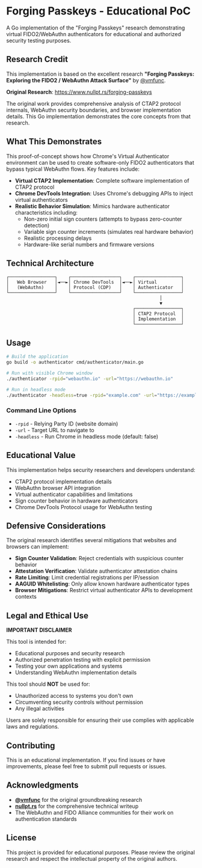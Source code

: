 # Forging Passkeys - Educational PoC

A Go implementation of the "Forging Passkeys" research demonstrating virtual FIDO2/WebAuthn authenticators for educational and authorized security testing purposes.

## Research Credit

This implementation is based on the excellent research **"Forging Passkeys: Exploring the FIDO2 / WebAuthn Attack Surface"** by [@vmfunc](https://twitter.com/vmfunc).

**Original Research**: https://www.nullpt.rs/forging-passkeys

The original work provides comprehensive analysis of CTAP2 protocol internals, WebAuthn security boundaries, and browser implementation details. This Go implementation demonstrates the core concepts from that research.

## What This Demonstrates

This proof-of-concept shows how Chrome's Virtual Authenticator environment can be used to create software-only FIDO2 authenticators that bypass typical WebAuthn flows. Key features include:

- **Virtual CTAP2 Implementation**: Complete software implementation of CTAP2 protocol
- **Chrome DevTools Integration**: Uses Chrome's debugging APIs to inject virtual authenticators  
- **Realistic Behavior Simulation**: Mimics hardware authenticator characteristics including:
  - Non-zero initial sign counters (attempts to bypass zero-counter detection)
  - Variable sign counter increments (simulates real hardware behavior)
  - Realistic processing delays
  - Hardware-like serial numbers and firmware versions

## Technical Architecture

```
┌─────────────────┐    ┌──────────────────┐    ┌─────────────────┐
│   Web Browser   │◄──►│ Chrome DevTools  │◄──►│ Virtual         │
│   (WebAuthn)    │    │ Protocol (CDP)   │    │ Authenticator   │
└─────────────────┘    └──────────────────┘    └─────────────────┘
                                                         │
                                                         ▼
                                               ┌─────────────────┐
                                               │ CTAP2 Protocol  │
                                               │ Implementation  │
                                               └─────────────────┘
```

## Usage

```bash
# Build the application
go build -o authenticator cmd/authenticator/main.go

# Run with visible Chrome window
./authenticator -rpid="webauthn.io" -url="https://webauthn.io"

# Run in headless mode
./authenticator -headless=true -rpid="example.com" -url="https://example.com"
```

### Command Line Options

- `-rpid` - Relying Party ID (website domain)
- `-url` - Target URL to navigate to  
- `-headless` - Run Chrome in headless mode (default: false)

## Educational Value

This implementation helps security researchers and developers understand:

- CTAP2 protocol implementation details
- WebAuthn browser API integration
- Virtual authenticator capabilities and limitations
- Sign counter behavior in hardware authenticators
- Chrome DevTools Protocol usage for WebAuthn testing

## Defensive Considerations

The original research identifies several mitigations that websites and browsers can implement:

- **Sign Counter Validation**: Reject credentials with suspicious counter behavior
- **Attestation Verification**: Validate authenticator attestation chains
- **Rate Limiting**: Limit credential registrations per IP/session
- **AAGUID Whitelisting**: Only allow known hardware authenticator types
- **Browser Mitigations**: Restrict virtual authenticator APIs to development contexts

## Legal and Ethical Use

**IMPORTANT DISCLAIMER**

This tool is intended for:
- Educational purposes and security research
- Authorized penetration testing with explicit permission
- Testing your own applications and systems
- Understanding WebAuthn implementation details

This tool should **NOT** be used for:
- Unauthorized access to systems you don't own
- Circumventing security controls without permission
- Any illegal activities

Users are solely responsible for ensuring their use complies with applicable laws and regulations.

## Contributing

This is an educational implementation. If you find issues or have improvements, please feel free to submit pull requests or issues.

## Acknowledgments

- **[@vmfunc](https://twitter.com/vmfunc)** for the original groundbreaking research
- **[nullpt.rs](https://www.nullpt.rs/forging-passkeys)** for the comprehensive technical writeup
- The WebAuthn and FIDO Alliance communities for their work on authentication standards

## License

This project is provided for educational purposes. Please review the original research and respect the intellectual property of the original authors. 